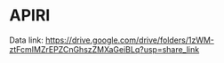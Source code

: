 # APIRI
Data link: https://drive.google.com/drive/folders/1zWM-ztFcmIMZrEPZCnGhszZMXaGeiBLq?usp=share_link
